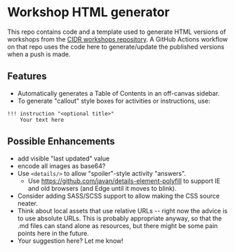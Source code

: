 
# Workshop HTML generator
This repo contains code and a template used to generate HTML versions of workshops from the [CIDR workshops repository](https://github.com/sul-cidr/Workshops).  A GitHub Actions workflow on that repo uses the code here to generate/update the published versions when a push is made.

## Features
* Automatically generates a Table of Contents in an off-canvas sidebar.
* To generate "callout" style boxes for activities or instructions, use:
```
!!! instruction "<optional title>"
    Your text here
```


## Possible Enhancements
* add visible "last updated" value
* encode all images as base64?
* Use `<details/>` to allow "spoiler"-style activity "answers".
	- Use https://github.com/javan/details-element-polyfill to support IE and old browsers (and Edge until it moves to blink).
* Consider adding SASS/SCSS support to allow making the CSS source neater.
* Think about local assets that use relative URLs -- right now the advice is to use absolute URLs.  This is probably appropriate anyway, so that the .md files can stand alone as resources, but there might be some pain points here in the future.  
* Your suggestion here?  Let me know!
